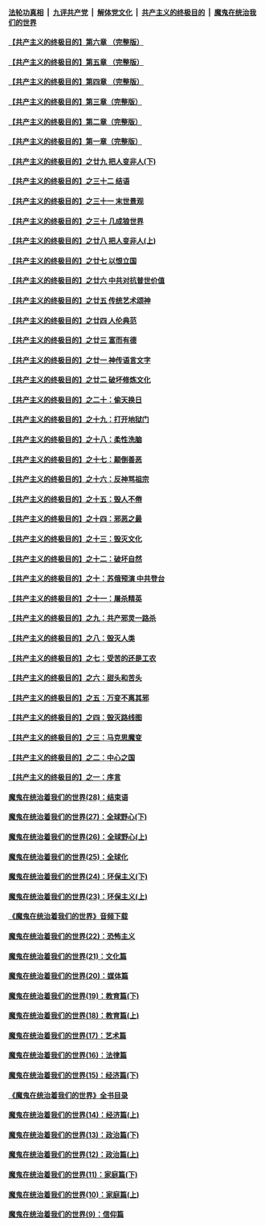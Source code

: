 

####  [法轮功真相](../../../../basic/blob/master/README.md?t=06120301) &nbsp;|&nbsp; [九评共产党](../../../../9ping.md/blob/master/README.md?t=06120301) &nbsp;|&nbsp; [解体党文化](../../../../jtdwh.md/blob/master/README.md?t=06120301)  &nbsp;|&nbsp; [共产主义的终极目的](../../../../gczydzjmd.md/blob/master/README.md?t=06120301) &nbsp;|&nbsp; [魔鬼在统治我们的世界](../../../../mgztzwmdsj.md/blob/master/README.md?t=06120301) 

#### [【共产主义的终极目的】第六章 （完整版）](../pages/nsc422/n11428913.md?t=06120301) 

#### [【共产主义的终极目的】第五章 （完整版）](../pages/nsc422/n11428912.md?t=06120301) 

#### [【共产主义的终极目的】第四章 （完整版）](../pages/nsc422/n11428907.md?t=06120301) 

#### [【共产主义的终极目的】第三章（完整版）](../pages/nsc422/n11428848.md?t=06120301) 

#### [【共产主义的终极目的】第二章（完整版）](../pages/nsc422/n11428831.md?t=06120301) 

#### [【共产主义的终极目的】第一章（完整版）](../pages/nsc422/n11417651.md?t=06120301) 

#### [【共产主义的终极目的】之廿九 把人变非人(下)](../pages/nsc422/n11344140.md?t=06120301) 

#### [【共产主义的终极目的】之三十二 结语](../pages/nsc422/n11360535.md?t=06120301) 

#### [【共产主义的终极目的】之三十一 末世景观](../pages/nsc422/n11351129.md?t=06120301) 

#### [【共产主义的终极目的】之三十 几成狼世界](../pages/nsc422/n11348280.md?t=06120301) 

#### [【共产主义的终极目的】之廿八 把人变非人(上)](../pages/nsc422/n11340492.md?t=06120301) 

#### [【共产主义的终极目的】之廿七 以恨立国](../pages/nsc422/n11336944.md?t=06120301) 

#### [【共产主义的终极目的】之廿六 中共对抗普世价值](../pages/nsc422/n11324785.md?t=06120301) 

#### [【共产主义的终极目的】之廿五 传统艺术颂神](../pages/nsc422/n11296396.md?t=06120301) 

#### [【共产主义的终极目的】之廿四 人伦典范](../pages/nsc422/n11296397.md?t=06120301) 

#### [【共产主义的终极目的】之廿三 富而有德](../pages/nsc422/n11283598.md?t=06120301) 

#### [【共产主义的终极目的】之廿一 神传语言文字](../pages/nsc422/n11263265.md?t=06120301) 

#### [【共产主义的终极目的】之廿二 破坏修炼文化](../pages/nsc422/n11245728.md?t=06120301) 

#### [【共产主义的终极目的】之二十：偷天换日](../pages/nsc422/n11238846.md?t=06120301) 

#### [【共产主义的终极目的】之十九：打开地狱门](../pages/nsc422/n11206376.md?t=06120301) 

#### [【共产主义的终极目的】之十八：柔性洗脑](../pages/nsc422/n11199994.md?t=06120301) 

#### [【共产主义的终极目的】之十七：颠倒善恶](../pages/nsc422/n11179782.md?t=06120301) 

#### [【共产主义的终极目的】之十六：反神骂祖宗](../pages/nsc422/n11166798.md?t=06120301) 

#### [【共产主义的终极目的】之十五：毁人不倦](../pages/nsc422/n11166792.md?t=06120301) 

#### [【共产主义的终极目的】之十四：邪恶之最](../pages/nsc422/n11150249.md?t=06120301) 

#### [【共产主义的终极目的】之十三：毁灭文化](../pages/nsc422/n11135227.md?t=06120301) 

#### [【共产主义的终极目的】之十二：破坏自然](../pages/nsc422/n11135214.md?t=06120301) 

#### [【共产主义的终极目的】之十：苏俄预演 中共登台](../pages/nsc422/n11118424.md?t=06120301) 

#### [【共产主义的终极目的】之十一：屠杀精英](../pages/nsc422/n11118442.md?t=06120301) 

#### [【共产主义的终极目的】之九：共产邪灵一路杀](../pages/nsc422/n11114139.md?t=06120301) 

#### [【共产主义的终极目的】之八：毁灭人类](../pages/nsc422/n11108503.md?t=06120301) 

#### [【共产主义的终极目的】之七：受苦的还是工农](../pages/nsc422/n11101809.md?t=06120301) 

#### [【共产主义的终极目的】之六：甜头和苦头](../pages/nsc422/n11096971.md?t=06120301) 

#### [【共产主义的终极目的】之五：万变不离其邪](../pages/nsc422/n11091285.md?t=06120301) 

#### [【共产主义的终极目的】之四：毁灭路线图](../pages/nsc422/n11086284.md?t=06120301) 

#### [【共产主义的终极目的】之三：马克思魔变](../pages/nsc422/n11061941.md?t=06120301) 

#### [【共产主义的终极目的】之二：中心之国](../pages/nsc422/n11047728.md?t=06120301) 

#### [【共产主义的终极目的】之一：序言](../pages/nsc422/n11086077.md?t=06120301) 

#### [魔鬼在统治着我们的世界(28)：结束语](../pages/nsc422/n10936246.md?t=06120301) 

#### [魔鬼在统治着我们的世界(27)：全球野心(下)](../pages/nsc422/n10928319.md?t=06120301) 

#### [魔鬼在统治着我们的世界(26)：全球野心(上)](../pages/nsc422/n10900318.md?t=06120301) 

#### [魔鬼在统治着我们的世界(25)：全球化](../pages/nsc422/n10788205.md?t=06120301) 

#### [魔鬼在统治着我们的世界(24)：环保主义(下)](../pages/nsc422/n10695307.md?t=06120301) 

#### [魔鬼在统治着我们的世界(23)：环保主义(上)](../pages/nsc422/n10688613.md?t=06120301) 

#### [《魔鬼在统治着我们的世界》音频下载](../pages/nsc422/n10635553.md?t=06120301) 

#### [魔鬼在统治着我们的世界(22)：恐怖主义](../pages/nsc422/n10614727.md?t=06120301) 

#### [魔鬼在统治着我们的世界(21)：文化篇](../pages/nsc422/n10597706.md?t=06120301) 

#### [魔鬼在统治着我们的世界(20)：媒体篇](../pages/nsc422/n10586579.md?t=06120301) 

#### [魔鬼在统治着我们的世界(19)：教育篇(下)](../pages/nsc422/n10564808.md?t=06120301) 

#### [魔鬼在统治着我们的世界(18)：教育篇(上)](../pages/nsc422/n10526970.md?t=06120301) 

#### [魔鬼在统治着我们的世界(17)：艺术篇](../pages/nsc422/n10499093.md?t=06120301) 

#### [魔鬼在统治着我们的世界(16)：法律篇](../pages/nsc422/n10485969.md?t=06120301) 

#### [魔鬼在统治着我们的世界(15)：经济篇(下)](../pages/nsc422/n10469975.md?t=06120301) 

#### [《魔鬼在统治着我们的世界》全书目录](../pages/nsc422/n10464261.md?t=06120301) 

#### [魔鬼在统治着我们的世界(14)：经济篇(上)](../pages/nsc422/n10457370.md?t=06120301) 

#### [魔鬼在统治着我们的世界(13)：政治篇(下)](../pages/nsc422/n10448270.md?t=06120301) 

#### [魔鬼在统治着我们的世界(12)：政治篇(上)](../pages/nsc422/n10444576.md?t=06120301) 

#### [魔鬼在统治着我们的世界(11)：家庭篇(下)](../pages/nsc422/n10440961.md?t=06120301) 

#### [魔鬼在统治着我们的世界(10)：家庭篇(上)](../pages/nsc422/n10435448.md?t=06120301) 

#### [魔鬼在统治着我们的世界(9)：信仰篇](../pages/nsc422/n10432159.md?t=06120301) 

